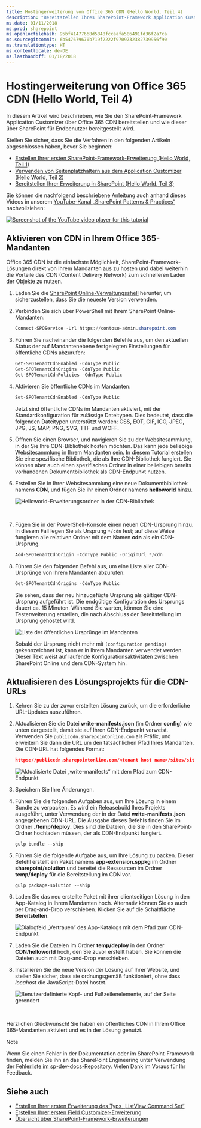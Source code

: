 ```yaml
---
title: Hostingerweiterung von Office 365 CDN (Hello World, Teil 4)
description: "Bereitstellen Ihres SharePoint-Framework Application Customizer für das Hosting über Office 365 CDN und Bereitstellen über SharePoint für Endbenutzer."
ms.date: 01/11/2018
ms.prod: sharepoint
ms.openlocfilehash: 95bf41477668d5848fccaafa586491fd36f2a7ca
ms.sourcegitcommit: 6b547679670b719f2222f9709732382739956f90
ms.translationtype: HT
ms.contentlocale: de-DE
ms.lasthandoff: 01/18/2018
---
```

# <a name="host-extension-from-office-365-cdn-hello-world-part-4"></a>Hostingerweiterung von Office 365 CDN (Hello World, Teil 4)

In diesem Artikel wird beschrieben, wie Sie den SharePoint-Framework Application Customizer über Office 365 CDN bereitstellen und wie dieser über SharePoint für Endbenutzer bereitgestellt wird. 

Stellen Sie sicher, dass Sie die Verfahren in den folgenden Artikeln abgeschlossen haben, bevor Sie beginnen:

* [Erstellen Ihrer ersten SharePoint-Framework-Erweiterung (Hello World, Teil 1)](./build-a-hello-world-extension.md)
* [Verwenden von Seitenplatzhaltern aus dem Application Customizer (Hello World, Teil 2)](./using-page-placeholder-with-extensions.md)
* [Bereitstellen Ihrer Erweiterung in SharePoint (Hello World, Teil 3)](./serving-your-extension-from-sharepoint.md)

Sie können die nachfolgend beschriebene Anleitung auch anhand dieses Videos in unserem [YouTube-Kanal „SharePoint Patterns & Practices“](https://www.youtube.com/watch?v=oOIHWamPr34&list=PLR9nK3mnD-OXtWO5AIIr7nCR3sWutACpV) nachvollziehen: 

<a href="https://www.youtube.com/watch?v=nh1qFArXG2Y">
<img src="../../../images/spfx-ext-youtube-tutorial4.png" alt="Screenshot of the YouTube video player for this tutorial" />
</a>

## <a name="enable-the-cdn-in-your-office-365-tenant"></a>Aktivieren von CDN in Ihrem Office 365-Mandanten

Office 365 CDN ist die einfachste Möglichkeit, SharePoint-Framework-Lösungen direkt von Ihrem Mandanten aus zu hosten und dabei weiterhin die Vorteile des CDN (Content Delivery Network) zum schnelleren Laden der Objekte zu nutzen.

1. Laden Sie die [SharePoint Online-Verwaltungsshell](https://www.microsoft.com/en-us/download/details.aspx?id=35588) herunter, um sicherzustellen, dass Sie die neueste Version verwenden.

2. Verbinden Sie sich über PowerShell mit Ihrem SharePoint Online-Mandanten:
    
    ```powershell
    Connect-SPOService -Url https://contoso-admin.sharepoint.com
    ```
    
3. Führen Sie nacheinander die folgenden Befehle aus, um den aktuellen Status der auf Mandantenebene festgelegten Einstellungen für öffentliche CDNs abzurufen: 
    
    ```powershell
    Get-SPOTenantCdnEnabled -CdnType Public
    Get-SPOTenantCdnOrigins -CdnType Public
    Get-SPOTenantCdnPolicies -CdnType Public
    ```
    
4. Aktivieren Sie öffentliche CDNs im Mandanten:
    
    ```powershell
    Set-SPOTenantCdnEnabled -CdnType Public
    ```
    
    Jetzt sind öffentliche CDNs im Mandanten aktiviert, mit der Standardkonfiguration für zulässige Dateitypen. Dies bedeutet, dass die folgenden Dateitypen unterstützt werden: CSS, EOT, GIF, ICO, JPEG, JPG, JS, MAP, PNG, SVG, TTF und WOFF.

5. Öffnen Sie einen Browser, und navigieren Sie zu der Websitesammlung, in der Sie Ihre CDN-Bibliothek hosten möchten. Das kann jede beliebige Websitesammlung in Ihrem Mandanten sein. In diesem Tutorial erstellen Sie eine spezifische Bibliothek, die als Ihre CDN-Bibliothek fungiert. Sie können aber auch einen spezifischen Ordner in einer beliebigen bereits vorhandenen Dokumentbibliothek als CDN-Endpunkt nutzen.

6. Erstellen Sie in Ihrer Websitesammlung eine neue Dokumentbibliothek namens **CDN**, und fügen Sie ihr einen Ordner namens **helloworld** hinzu.
    
    ![Helloworld-Erweiterungsordner in der CDN-Bibliothek](../../../images/ext-app-cdn-folder-created.png) 
    
    <br/>
    
7. Fügen Sie in der PowerShell-Konsole einen neuen CDN-Ursprung hinzu. In diesem Fall legen Sie als Ursprung `*/cdn` fest; auf diese Weise fungieren alle relativen Ordner mit dem Namen **cdn** als ein CDN-Ursprung.
    
    ```powershell
    Add-SPOTenantCdnOrigin -CdnType Public -OriginUrl */cdn
    ```
    
8. Führen Sie den folgenden Befehl aus, um eine Liste aller CDN-Ursprünge von Ihrem Mandanten abzurufen:
    
    ```powershell
    Get-SPOTenantCdnOrigins -CdnType Public
    ```
    
    Sie sehen, dass der neu hinzugefügte Ursprung als gültiger CDN-Ursprung aufgeführt ist. Die endgültige Konfiguration des Ursprungs dauert ca. 15 Minuten. Während Sie warten, können Sie eine Testerweiterung erstellen, die nach Abschluss der Bereitstellung im Ursprung gehostet wird. 

    ![Liste der öffentlichen Ursprünge im Mandanten](../../../images/ext-app-cdn-origins-pending.png)

    Sobald der Ursprung nicht mehr mit `(configuration pending)` gekennzeichnet ist, kann er in Ihrem Mandanten verwendet werden. Dieser Text weist auf laufende Konfigurationsaktivitäten zwischen SharePoint Online und dem CDN-System hin. 

## <a name="update-your-solution-project-for-the-cdn-urls"></a>Aktualisieren des Lösungsprojekts für die CDN-URLs

1. Kehren Sie zu der zuvor erstellten Lösung zurück, um die erforderliche URL-Updates auszuführen.
    
2. Aktualisieren Sie die Datei **write-manifests.json** (im Ordner **config**) wie unten dargestellt, damit sie auf Ihren CDN-Endpunkt verweist. Verwenden Sie `publiccdn.sharepointonline.com` als Präfix, und erweitern Sie dann die URL um den tatsächlichen Pfad Ihres Mandanten. Die CDN-URL hat folgendes Format:
    
    ```json
    https://publiccdn.sharepointonline.com/<tenant host name>/sites/site/library/folder
    ```
    
    ![Aktualisierte Datei „write-manifests“ mit dem Pfad zum CDN-Endpunkt](../../../images/ext-app-cdn-write-manifest.png)

3. Speichern Sie Ihre Änderungen.

4. Führen Sie die folgenden Aufgaben aus, um Ihre Lösung in einem Bundle zu verpacken. Es wird ein Releasebuild Ihres Projekts ausgeführt, unter Verwendung der in der Datei **write-manifests.json** angegebenen CDN-URL. Die Ausgabe dieses Befehls finden Sie im Ordner **./temp/deploy**. Dies sind die Dateien, die Sie in den SharePoint-Ordner hochladen müssen, der als CDN-Endpunkt fungiert. 
    
    ```
    gulp bundle --ship
    ```
    
5. Führen Sie die folgende Aufgabe aus, um Ihre Lösung zu packen. Dieser Befehl erstellt ein Paket namens **app-extension.sppkg** im Ordner **sharepoint/solution** und bereitet die Ressourcen im Ordner **temp/deploy** für die Bereitstellung im CDN vor.
    
    ```
    gulp package-solution --ship
    ```
    
6. Laden Sie das neu erstellte Paket mit ihrer clientseitigen Lösung in den App-Katalog in Ihrem Mandanten hoch. Alternativ können Sie es auch per Drag-and-Drop verschieben. Klicken Sie auf die Schaltfläche **Bereitstellen**.

    ![Dialogfeld „Vertrauen“ des App-Katalogs mit dem Pfad zum CDN-Endpunkt](../../../images/ext-app-approve-cdn-address.png)

7. Laden Sie die Dateien im Ordner **temp/deploy** in den Ordner **CDN/helloworld** hoch, den Sie zuvor erstellt haben. Sie können die Dateien auch mit Drag-and-Drop verschieben.

8. Installieren Sie die neue Version der Lösung auf Ihrer Website, und stellen Sie sicher, dass sie ordnungsgemäß funktioniert, ohne dass *locahost* die JavaScript-Datei hostet.

    ![Benutzerdefinierte Kopf- und Fußzeilenelemente, auf der Seite gerendert](../../../images/ext-app-header-footer-visible.png)

<br/>

Herzlichen Glückwunsch! Sie haben ein öffentliches CDN in Ihrem Office 365-Mandanten aktiviert und es in der Lösung genutzt.

> [!NOTE]
> Wenn Sie einen Fehler in der Dokumentation oder im SharePoint-Framework finden, melden Sie ihn an das SharePoint Engineering unter Verwendung der [Fehlerliste im sp-dev-docs-Repository](https://github.com/SharePoint/sp-dev-docs/issues). Vielen Dank im Voraus für Ihr Feedback.

## <a name="see-also"></a>Siehe auch

- [Erstellen Ihrer ersten Erweiterung des Typs „ListView Command Set“](./building-simple-cmdset-with-dialog-api.md)
- [Erstellen Ihrer ersten Field Customizer-Erweiterung](./building-simple-field-customizer.md)
- [Übersicht über SharePoint-Framework-Erweiterungen](../overview-extensions.md)